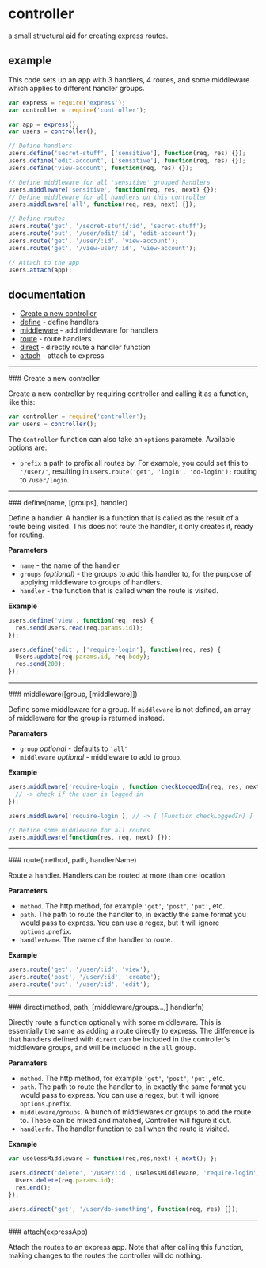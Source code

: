 # controller
a small structural aid for creating express routes.

## example

This code sets up an app with 3 handlers, 4 routes, and some middleware which
applies to different handler groups.

```javascript
var express = require('express');
var controller = require('controller');

var app = express();
var users = controller();

// Define handlers
users.define('secret-stuff', ['sensitive'], function(req, res) {});
users.define('edit-account', ['sensitive'], function(req, res) {});
users.define('view-account', function(req, res) {});

// Define middleware for all 'sensitive' grouped handlers
users.middleware('sensitive', function(req, res, next) {});
// Define middleware for all handlers on this controller
users.middleware('all', function(req, res, next) {});

// Define routes
users.route('get', '/secret-stuff/:id', 'secret-stuff');
users.route('put', '/user/edit/:id', 'edit-account');
users.route('get', '/user/:id', 'view-account');
users.route('get', '/view-user/:id', 'view-account');

// Attach to the app
users.attach(app);
```

## documentation

* [Create a new controller](#constructor)
* [define](#define) - define handlers
* [middleware](#middleware) - add middleware for handlers
* [route](#route) - route handlers
* [direct](#direct) - directly route a handler function
* [attach](#attach) - attach to express

---

<a name="constructor"/>
### Create a new controller

Create a new controller by requiring controller and calling it as a function,
like this:

```javascript
var controller = require('controller');
var users = controller();
```

The `Controller` function can also take an `options` paramete. Available
options are:

* `prefix` a path to prefix all routes by. For example, you could set this to
  `'/user/'`, resulting in `users.route('get', 'login', 'do-login');` routing to
  `/user/login`. 

---

<a name="define"/>
### define(name, [groups], handler)

Define a handler. A handler is a function that is called as the result of a
route being visited. This does not route the handler, it only creates it, ready
for routing. 

__Parameters__
* `name` - the name of the handler
* `groups` *(optional)* - the groups to add this handler to, for the purpose of
  applying middleware to groups of handlers.
* `handler` - the function that is called when the route is visited.

__Example__

```javascript
users.define('view', function(req, res) {
  res.send(Users.read(req.params.id));
});

users.define('edit', ['require-login'], function(req, res) {
  Users.update(req.params.id, req.body);
  res.send(200);
});
```

---

<a name="middleware"/>
### middleware([group, [middleware]])

Define some middleware for a group. If `middleware` is not defined, an array of 
middleware for the group is returned instead.

__Paramaters__
* `group` *optional* - defaults to `'all'`
* `middleware` *optional* - middleware to add to `group`.

__Example__

```javascript
users.middleware('require-login', function checkLoggedIn(req, res, next) {
  // -> check if the user is logged in
});

users.middleware('require-login'); // -> [ [Function checkLoggedIn] ]

// Define some middleware for all routes
users.middleware(function(res, req, next) {});
```

---

<a name="route"/>
### route(method, path, handlerName)

Route a handler. Handlers can be routed at more than one location.

__Parameters__
* `method`. The http method, for example `'get'`, `'post'`, `'put'`, etc.
* `path`. The path to route the handler to, in exactly the same format you would
  pass to express. You can use a regex, but it will ignore `options.prefix`.
* `handlerName`. The name of the handler to route.

__Example__
```javascript
users.route('get', '/user/:id', 'view');
users.route('post', '/user/:id', 'create');
users.route('put', '/user/:id', 'edit');
```

---

<a name="direct"/>
### direct(method, path, [middleware/groups...,] handlerfn)

Directly route a function optionally with some middleware. This is essentially
the same as adding a route directly to express. The difference is that handlers
defined with `direct` can be included in the controller's middleware groups, and
will be included in the `all` group. 

__Paramaters__
* `method`. The http method, for example `'get'`, `'post'`, `'put'`, etc.
* `path`. The path to route the handler to, in exactly the same format you would
  pass to express. You can use a regex, but it will ignore `options.prefix`.
* `middleware/groups`. A bunch of middlewares or groups to add the route to.
  These can be mixed and matched, Controller will figure it out.
* `handlerfn`. The handler function to call when the route is visited.

__Example__
```javascript
var uselessMiddleware = function(req,res,next) { next(); };

users.direct('delete', '/user/:id', uselessMiddleware, 'require-login', function(req, res) {
  Users.delete(req.params.id);
  res.end();
});

users.direct('get', '/user/do-something', function(req, res) {});
```

---

<a name="attach"/>
### attach(expressApp)

Attach the routes to an express app. Note that after calling this function,
making changes to the routes the controller will do nothing.

